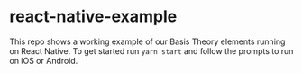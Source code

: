 # react-native-example

This repo shows a working example of our Basis Theory elements running on React Native. To get started run `yarn start`
and follow the prompts to run on iOS or Android.
